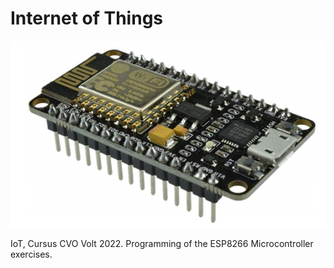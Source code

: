 # Internet of Things 

![ESP8266](./ESP8266.png)

IoT, Cursus CVO Volt 2022. Programming of the ESP8266 Microcontroller exercises.

